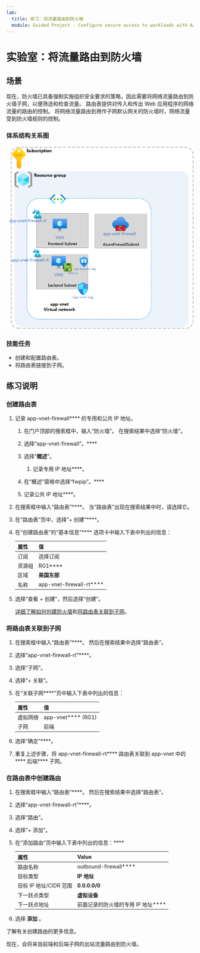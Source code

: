 ```yaml
---
lab:
  title: 练习：将流量路由到防火墙
  module: Guided Project - Configure secure access to workloads with Azure virtual networking services
---
```


# 实验室：将流量路由到防火墙

## 场景

现在，防火墙已具备强制实施组织安全要求的策略，因此需要将网络流量路由到防火墙子网，以便筛选和检查流量。 路由表提供对传入和传出 Web 应用程序的网络流量的路由的控制。 将网络流量路由到用作子网默认网关的防火墙时，网络流量受到防火墙规则的控制。

### 体系结构关系图

![显示包含防火墙和路由表的一个虚拟网络的示意图。](../Media/task-3.png)

### 技能任务

- 创建和配置路由表。
- 将路由表链接到子网。
  
## 练习说明

### 创建路由表

1. 记录 app-vnet-firewall**** 的专用和公共 IP 地址。

    1. 在门户顶部的搜索框中，输入“防火墙”。 在搜索结果中选择“防火墙”。

    1. 选择“app-vnet-firewall”。****

    1. 选择“**概述**”。

        1. 记录专用 IP 地址****。

    1. 在“概述”窗格中选择“fwpip”。****

    1. 记录公共 IP 地址****。

1. 在搜索框中输入“路由表”****。 当“路由表”出现在搜索结果中时，请选择它。

1. 在“路由表”页中，选择“+ 创建”****。

1. 在“创建路由表”的“基本信息”**** 选项卡中输入下表中列出的信息：

    | 属性       | 值                        |
    | :------------- | :--------------------------- |
    | 订阅   | 选择订阅 |
    | 资源组 | RG1****                      |
    | 区域         | **美国东部**                  |
    | 名称           | app-vnet-firewall-rt****     |

1. 选择“查看 + 创建”，然后选择“创建”。

    [详细了解如何创建防火墙](https://docs.microsoft.com/azure/virtual-network/manage-route-table)和[将路由表关联到子网](https://docs.microsoft.com/azure/virtual-network/tutorial-create-route-table-portal#associate-a-route-table-to-a-subnet)。

### 将路由表关联到子网

1. 在搜索框中输入“路由表”****。 然后在搜索结果中选择“路由表”。

1. 选择“app-vnet-firewall-rt”****。

1. 选择“子网”。

1. 选择“+ 关联”。

1. 在“关联子网****”页中输入下表中列出的信息：

    | 属性        | 值              |
    | :-------------- | :----------------- |
    | 虚拟网络 | app-vnet**** (RG1) |
    | 子网          | 前端       |

1. 选择“确定”****。

1. 重复上述步骤，将 app-vnet-firewall-rt**** 路由表关联到 app-vnet 中的**** 后端**** 子网。

### 在路由表中创建路由

1. 在搜索框中输入“路由表”****。 然后在搜索结果中选择“路由表”。

1. 选择“app-vnet-firewall-rt”****。

1. 选择“路由”。

1. 选择“+ 添加”。

1. 在“添加路由”页中输入下表中列出的信息：****

    | 属性                            | Value                                                   |
    | :---------------------------------- | :------------------------------------------------------ |
    | 路由名称                          | outbound-firewall****                                   |
    | 目标类型                    | **IP 地址**                                        |
    | 目标 IP 地址/CIDR 范围 | **0.0.0.0/0**                                           |
    | 下一跃点类型                       | **虚拟设备**                                   |
    | 下一跃点地址                    | 前面记录的防火墙的专用 IP 地址**** |

1. 选择 **添加** 。

了解有关创建路由的更多信息[](https://docs.microsoft.com/azure/virtual-network/manage-route-table#add-a-route)。

现在，会将来自前端和后端子网的出站流量路由到防火墙。
